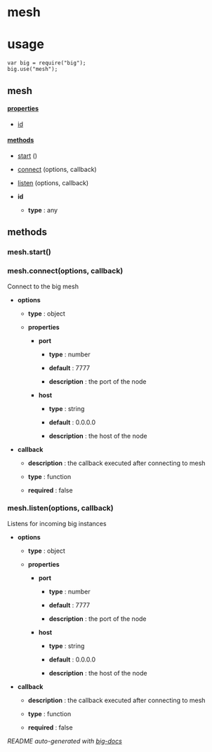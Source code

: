 # mesh


# usage

    var big = require("big");
    big.use("mesh");

## mesh

#### [properties](#mesh-properties)

  - [id](#mesh-properties-id)


#### [methods](#mesh-methods)

  - [start](#mesh-methods-start) ()

  - [connect](#mesh-methods-connect) (options, callback)

  - [listen](#mesh-methods-listen) (options, callback)




- **id** 

  - **type** : any


<a name="mesh-methods"></a> 

## methods 

<a name="mesh-methods-start"></a> 

### mesh.start()

<a name="mesh-methods-connect"></a> 

### mesh.connect(options, callback)

Connect to the big mesh 

- **options** 

  - **type** : object

  - **properties**

    - **port** 

      - **type** : number

      - **default** : 7777

      - **description** : the port of the node

    - **host** 

      - **type** : string

      - **default** : 0.0.0.0

      - **description** : the host of the node

- **callback** 

  - **description** : the callback executed after connecting to mesh

  - **type** : function

  - **required** : false

<a name="mesh-methods-listen"></a> 

### mesh.listen(options, callback)

Listens for incoming big instances

- **options** 

  - **type** : object

  - **properties**

    - **port** 

      - **type** : number

      - **default** : 7777

      - **description** : the port of the node

    - **host** 

      - **type** : string

      - **default** : 0.0.0.0

      - **description** : the host of the node

- **callback** 

  - **description** : the callback executed after connecting to mesh

  - **type** : function

  - **required** : false


*README auto-generated with [big-docs](https://github.com/bigcompany/big/tree/master/resources/docs)*